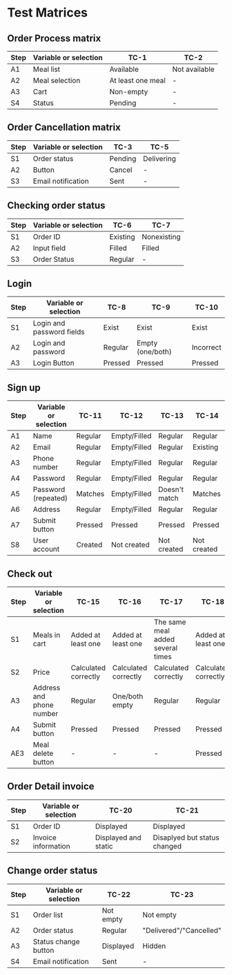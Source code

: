 # Test Matrices

## Order Process matrix
<table>
    <thead>
        <tr>
            <th>Step</th>
            <th>Variable or selection</th>
            <th>TC-1</th>
            <th>TC-2</th>
        </tr>
    </thead>
    <tbody>
        <tr>
            <td>A1</td>
            <td>Meal list</td>
            <td>Available</td>
            <td>Not available</td>
        </tr>
        <tr>
            <td>A2</td>
            <td>Meal selection</td>
            <td>At least one meal</td>
            <td>-</td>
        </tr>
        <tr>
            <td>A3</td>
            <td>Cart</td>
            <td>Non-empty</td>
            <td>-</td>
        </tr>
        <tr>
            <td>S4</td>
            <td>Status</td>
            <td>Pending</td>
            <td>-</td>
        </tr>
    </tbody>
</table>

## Order Cancellation matrix 
<table>
    <thead>
        <tr>
            <th>Step</th>
            <th>Variable or selection</th>
            <th>TC-3</th>
            <th>TC-5</th>
        </tr>
    </thead>
    <tbody>
        <tr>
            <td>S1</td>
            <td>Order status</td>
            <td>Pending</td>
            <td>Delivering</td>
        </tr>
        <tr>
            <td>A2</td>
            <td>Button</td>
            <td>Cancel</td>
            <td>-</td>
        </tr>
        <tr>
            <td>S3</td>
            <td>Email notification</td>
            <td>Sent</td>
            <td>-</td>
        </tr>
    </tbody>
</table>

## Checking order status
<table>
    <thead>
        <tr>
            <th>Step</th>
            <th>Variable or selection</th>
            <th>TC-6</th>
            <th>TC-7</th>
        </tr>
    </thead>
    <tbody>
        <tr>
            <td>S1</td>
            <td>Order ID</td>
            <td>Existing</td>
            <td>Nonexisting</td>
        </tr>
        <tr>
            <td>A2</td>
            <td>Input field</td>
            <td>Filled</td>
            <td>Filled</td>
        </tr>
        <tr>
            <td>S3</td>
            <td>Order Status</td>
            <td>Regular</td>
            <td>-</td>
        </tr>
    </tbody>
</table>

## Login
<table>
    <thead>
        <tr>
            <th>Step</th>
            <th>Variable or selection</th>
            <th>TC-8</th>
            <th>TC-9</th>
            <th>TC-10</th>
        </tr>
    </thead>
    <tbody>
        <tr>
            <td>S1</td>
            <td>Login and password fields</td>
            <td>Exist</td>
            <td>Exist</td>
            <td>Exist</td>
        </tr>
        <tr>
            <td>A2</td>
            <td>Login and password</td>
            <td>Regular</td>
            <td>Empty (one/both)</td>
            <td>Incorrect</td>
        </tr>
        <tr>
            <td>A3</td>
            <td>Login Button</td>
            <td>Pressed</td>
            <td>Pressed</td>
            <td>Pressed</td>
        </tr>
    </tbody>
</table>

## Sign up
<table>
    <thead>
        <tr>
            <th>Step</th>
            <th>Variable or selection</th>
            <th>TC-11</th>
            <th>TC-12</th>
            <th>TC-13</th>
            <th>TC-14</th>
        </tr>
    </thead>
    <tbody>
        <tr>
            <td>A1</td>
            <td>Name</td>
            <td>Regular</td>
            <td>Empty/Filled</td>
            <td>Regular</td>
            <td>Regular</td>
        </tr>
        <tr>
            <td>A2</td>
            <td>Email</td>
            <td>Regular</td>
            <td>Empty/Filled</td>
            <td>Regular</td>
            <td>Existing</td>
        </tr>
        <tr>
            <td>A3</td>
            <td>Phone number</td>
            <td>Regular</td>
            <td>Empty/Filled</td>
            <td>Regular</td>
            <td>Regular</td>
        </tr>
        <tr>
            <td>A4</td>
            <td>Password</td>
            <td>Regular</td>
            <td>Empty/Filled</td>
            <td>Regular</td>
            <td>Regular</td>
        </tr>
        <tr>
            <td>A5</td>
            <td>Password (repeated)</td>
            <td>Matches</td>
            <td>Empty/Filled</td>
            <td>Doesn't match</td>
            <td>Matches</td>
        </tr>
	<tr>
            <td>A6</td>
            <td>Address</td>
            <td>Regular</td>
            <td>Empty/Filled</td>
            <td>Regular</td>
            <td>Regular</td>
        </tr>
        <tr>
            <td>A7</td>
            <td>Submit button</td>
            <td>Pressed</td>
            <td>Pressed</td>
            <td>Pressed</td>
            <td>Pressed</td>
        </tr>
        <tr>
            <td>S8</td>
            <td>User account</td>
            <td>Created</td>
            <td>Not created</td>
            <td>Not created</td>
            <td>Not created</td>
        </tr>
    </tbody>
</table>

## Check out
<table>
    <thead>
        <tr>
            <th>Step</th>
            <th>Variable or selection</th>
            <th>TC-15</th>
            <th>TC-16</th>
            <th>TC-17</th>
            <th>TC-18</th>
            <th>TC-19</th>
        </tr>
    </thead>
    <tbody>
        <tr>
            <td>S1</td>
            <td>Meals in cart</td>
            <td>Added at least one</td>
            <td>Added at least one</td>
            <td>The same meal added several times</td>
            <td>Added at least one</td>
            <td>Empty</td>
        </tr>
        <tr>
        	<td>S2</td>
        	<td>Price</td>
        	<td>Calculated correctly</td>
        	<td>Calculated correctly</td>
        	<td>Calculated correctly</td>
        	<td>Calculated correctly</td>
        	<td>-</td>
        </tr>
        <tr>
        	<td>A3</td>
        	<td>Address and phone number</td>
        	<td>Regular</td>
        	<td>One/both empty</td>
        	<td>Regular</td>
        	<td>Regular</td>
        	<td>-</td>
        </tr>
        <tr>
        	<td>A4</td>
        	<td>Submit button</td>
        	<td>Pressed</td>
        	<td>Pressed</td>
        	<td>Pressed</td>
        	<td>Pressed</td>
        	<td>-</td>
        </tr>
        <tr>
        	<td>AE3</td>
        	<td>Meal delete button</td>
        	<td>-</td>
        	<td>-</td>
        	<td>-</td>
        	<td>Pressed</td>
        	<td>-</td>
        </tr>
    </tbody>
</table>

## Order Detail invoice
<table>
    <thead>
        <tr>
            <th>Step</th>
            <th>Variable or selection</th>
            <th>TC-20</th>
            <th>TC-21</th>
        </tr>
    </thead>
    <tbody>
        <tr>
            <td>S1</td>
            <td>Order ID</td>
            <td>Displayed</td>
            <td>Displayed</td>
        </tr>
        <tr>
        	<td>S2</td>
        	<td>Invoice information</td>
        	<td>Displayed and static</td>
        	<td>Disaplyed but status changed</td>
        </tr>
    </tbody>
</table>

## Change order status
<table>
    <thead>
        <tr>
            <th>Step</th>
            <th>Variable or selection</th>
            <th>TC-22</th>
            <th>TC-23</th>
        </tr>
    </thead>
    <tbody>
        <tr>
            <td>S1</td>
            <td>Order list</td>
            <td>Not empty</td>
            <td>Not empty</td>
        </tr>
        <tr>
        	<td>A2</td>
        	<td>Order status</td>
        	<td>Regular</td>
        	<td>"Delivered"/"Cancelled"</td>
        </tr>
        <tr>
        	<td>A3</td>
        	<td>Status change button</td>
        	<td>Displayed</td>
        	<td>Hidden</td>
        </tr>
        <tr>
        	<td>S4</td>
        	<td>Email notification</td>
        	<td>Sent</td>
        	<td>-</td>
        </tr>
    </tbody>
</table>

